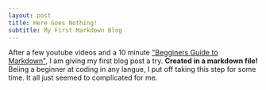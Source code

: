 ```yaml
---
layout: post
title: Here Goes Nothing!
subtitle: My First Markdown Blog
---
```


After a few youtube videos and a 10 minute ["Begginers Guide to Markdown"](https://www.markdowntutorial.com/lesson/1/), I am giving my first blog post a try. **Created in a markdown file!**  
Beiing a beginner at coding in any langue, I put off taking this step for some time. It all just seemed to complicated for me.

